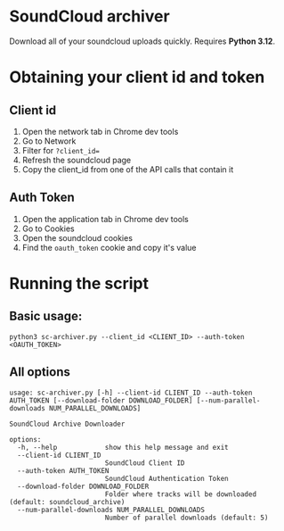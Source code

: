 # SoundCloud archiver

Download all of your soundcloud uploads quickly. Requires **Python 3.12**.

# Obtaining your client id and token

## Client id

1. Open the network tab in Chrome dev tools
2. Go to Network
3. Filter for `?client_id=`
4. Refresh the soundcloud page
5. Copy the client_id from one of the API calls that contain it

## Auth Token

1. Open the application tab in Chrome dev tools
2. Go to Cookies
3. Open the soundcloud cookies
4. Find the `oauth_token` cookie and copy it's value


# Running the script 

## Basic usage:

```shell
python3 sc-archiver.py --client_id <CLIENT_ID> --auth-token <OAUTH_TOKEN>
```

## All options
```shell
usage: sc-archiver.py [-h] --client-id CLIENT_ID --auth-token AUTH_TOKEN [--download-folder DOWNLOAD_FOLDER] [--num-parallel-downloads NUM_PARALLEL_DOWNLOADS]

SoundCloud Archive Downloader

options:
  -h, --help            show this help message and exit
  --client-id CLIENT_ID
                        SoundCloud Client ID
  --auth-token AUTH_TOKEN
                        SoundCloud Authentication Token
  --download-folder DOWNLOAD_FOLDER
                        Folder where tracks will be downloaded (default: soundcloud_archive)
  --num-parallel-downloads NUM_PARALLEL_DOWNLOADS
                        Number of parallel downloads (default: 5)
```
